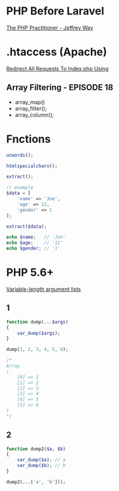 # PHP Before Laravel

[The PHP Practitioner - Jeffrey Way](https://laracasts.com/series/php-for-beginners)

# .htaccess (Apache)

[Redirect All Requests To Index.php Using](https://gist.github.com/RaVbaker/2254618)

## Array Filtering - EPISODE 18

- array_map()
- array_filter();
- array_column();

# Fnctions
```php
ucwords();
```

```php
htmlspecialchars();
```

```php
extract();

// example
$data = [
    'name' => 'Joe',
    'age' => 12,
    'gender' => 1
];

extract($data);

echo $name;   // 'Joe'
echo $age;    // '12'
echo $gender; // '1'
```

# PHP 5.6+

[Variable-length argument lists](http://php.net/manual/en/functions.arguments.php#functions.variable-arg-list)

## 1
```php
function dump(...$args)
{
    var_dump($args);
}

dump(1, 2, 3, 4, 5, 6);

/*
Array
(
    [0] => 1
    [1] => 2
    [2] => 3
    [3] => 4
    [4] => 5
    [5] => 6
)
*/
```

## 2

```php
function dump2($a, $b)
{
    var_dump($a); // a
    var_dump($b); // b
}

dump2(...['a', 'b']));
```
